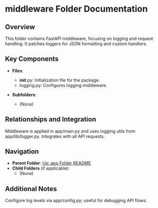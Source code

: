 # middleware Folder Documentation

## Overview
This folder contains FastAPI middleware, focusing on logging and request handling. It patches loggers for JSON formatting and custom handlers.

## Key Components
- **Files**:
  - __init__.py: Initialization file for the package.
  - logging.py: Configures logging middleware.

- **Subfolders**:
  - (None)

## Relationships and Integration
Middleware is applied in app/main.py and uses logging utils from app/lib/logger.py. Integrates with all API requests.

## Navigation
- **Parent Folder**: [Up: app Folder README](../README.md)
- **Child Folders** (if applicable): 
  - (None)

## Additional Notes
Configure log levels via app/config.py; useful for debugging API flows.

